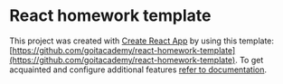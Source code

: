 # React homework template

This project was created with
[Create React App](https://github.com/facebook/create-react-app) by using this
template:
[https://github.com/goitacademy/react-homework-template](https://github.com/goitacademy/react-homework-template).
To get acquainted and configure additional features
[refer to documentation](https://facebook.github.io/create-react-app/docs/getting-started).
